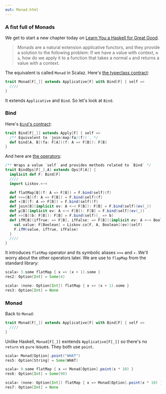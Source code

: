 ```yaml
---
out: Monad.html
---
```


### A fist full of Monads

We get to start a new chapter today on [Learn You a Haskell for Great Good](http://learnyouahaskell.com/a-fistful-of-monads).

> Monads are a natural extension applicative functors, and they provide a solution to the following problem: If we have a value with context, `m a`, how do we apply it to a function that takes a normal `a` and returns a value with a context.

The equivalent is called `Monad` in Scalaz. Here's [the typeclass contract]($scalazBaseUrl$/core/src/main/scala/scalaz/Monad.scala):

```scala
trait Monad[F[_]] extends Applicative[F] with Bind[F] { self =>
  ////
}
```

It extends `Applicative` and `Bind`. So let's look at `Bind`.

### Bind

Here's [`Bind`'s contract]($scalazBaseUrl$/core/src/main/scala/scalaz/Bind.scala):

```scala
trait Bind[F[_]] extends Apply[F] { self =>
  /** Equivalent to `join(map(fa)(f))`. */
  def bind[A, B](fa: F[A])(f: A => F[B]): F[B]
}
```

And here are [the operators]($scalazBaseUrl$/core/src/main/scala/scalaz/syntax/BindSyntax.scala):

```scala
/** Wraps a value `self` and provides methods related to `Bind` */
trait BindOps[F[_],A] extends Ops[F[A]] {
  implicit def F: Bind[F]
  ////
  import Liskov.<~<

  def flatMap[B](f: A => F[B]) = F.bind(self)(f)
  def >>=[B](f: A => F[B]) = F.bind(self)(f)
  def ∗[B](f: A => F[B]) = F.bind(self)(f)
  def join[B](implicit ev: A <~< F[B]): F[B] = F.bind(self)(ev(_))
  def μ[B](implicit ev: A <~< F[B]): F[B] = F.bind(self)(ev(_))
  def >>[B](b: F[B]): F[B] = F.bind(self)(_ => b)
  def ifM[B](ifTrue: => F[B], ifFalse: => F[B])(implicit ev: A <~< Boolean): F[B] = {
    val value: F[Boolean] = Liskov.co[F, A, Boolean](ev)(self)
    F.ifM(value, ifTrue, ifFalse)
  }
  ////
}
```

It introduces `flatMap` operator and its symbolic aliases `>>=` and `∗`. We'll worry about the other operators later. We are use to `flapMap` from the standard library:

```scala
scala> 3.some flatMap { x => (x + 1).some }
res2: Option[Int] = Some(4)

scala> (none: Option[Int]) flatMap { x => (x + 1).some }
res3: Option[Int] = None
```

### Monad

Back to `Monad`:

```scala
trait Monad[F[_]] extends Applicative[F] with Bind[F] { self =>
  ////
}
```

Unlike Haskell, `Monad[F[_]]` exntends `Applicative[F[_]]` so there's no `return` vs `pure` issues. They both use `point`.

```scala
scala> Monad[Option].point("WHAT")
res5: Option[String] = Some(WHAT)

scala> 9.some flatMap { x => Monad[Option].point(x * 10) }
res6: Option[Int] = Some(90)

scala> (none: Option[Int]) flatMap { x => Monad[Option].point(x * 10) }
res7: Option[Int] = None
```
